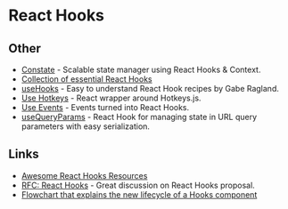 # React Hooks

## Other

* [Constate](https://github.com/diegohaz/constate) - Scalable state manager using React Hooks & Context.
* [Collection of essential React Hooks](https://github.com/streamich/react-use)
* [useHooks](https://usehooks.com/) - Easy to understand React Hook recipes by Gabe Ragland.
* [Use Hotkeys](https://github.com/sandiiarov/use-hotkeys) - React wrapper around Hotkeys.js.
* [Use Events](https://github.com/sandiiarov/use-events) - Events turned into React Hooks.
* [useQueryParams](https://github.com/pbeshai/use-query-params) - React Hook for managing state in URL query parameters with easy serialization.

## Links

* [Awesome React Hooks Resources](https://github.com/rehooks/awesome-react-hooks#readme)
* [RFC: React Hooks](https://github.com/reactjs/rfcs/pull/68#issuecomment-439314884) - Great discussion on React Hooks proposal.
* [Flowchart that explains the new lifecycle of a Hooks component](https://github.com/donavon/hook-flow#readme)


